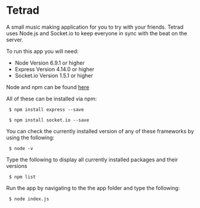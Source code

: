 # Tetrad

<p>A small music making application for you to try with your friends. Tetrad uses Node.js and Socket.io to keep everyone in sync with the beat on the server.</p>

<p>To run this app you will need:</p>
<ul>
     <li>Node Version 6.9.1 or higher</li>
     <li>Express Version 4.14.0 or higher</li>
     <li>Socket.io Version 1.5.1 or higher</li>

</ul>

<p>Node and npm can be found <a href="https://nodejs.org/en/download/">here</a></p>

<p>All of these can be installed via npm:</p>

<pre><code> $ npm install express --save
</code></pre>
<pre><code> $ npm install socket.io --save
</code></pre>

<p>You can check the currently installed version of any of these frameworks by using the following:</p>

<pre><code> $ node -v
</code></pre>
<p>Type the following to display all currently installed packages and their versions</p>
<pre><code> $ npm list
</code></pre>

<p>Run the app by navigating to the the app folder and type the following:</p>

<pre><code> $ node index.js
</code></pre>
